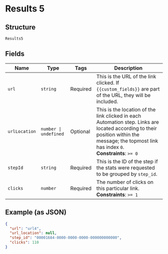 
# Results 5

## Structure

`Results5`

## Fields

| Name | Type | Tags | Description |
|  --- | --- | --- | --- |
| `url` | `string` | Required | This is the URL of the link clicked. If `{{custom_fields}}` are part of the URL, they will be included. |
| `urlLocation` | `number \| undefined` | Optional | This is the location of the link clicked in each Automation step. Links are located according to their position within the message; the topmost link has index `0`.<br>**Constraints**: `>= 0` |
| `stepId` | `string` | Required | This is the ID of the step if the stats were requested to be grouped by `step_id`. |
| `clicks` | `number` | Required | The number of clicks on this particular link.<br>**Constraints**: `>= 1` |

## Example (as JSON)

```json
{
  "url": "url4",
  "url_location": null,
  "step_id": "00001684-0000-0000-0000-000000000000",
  "clicks": 110
}
```


